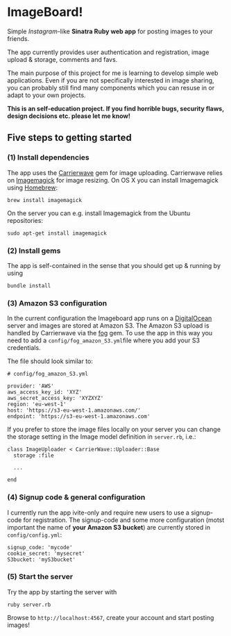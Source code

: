 # ImageBoard!
Simple *Instagram*-like **Sinatra Ruby web app** for posting images to your friends.

The app currently provides user authentication and registration, image upload & storage, comments and favs. 

The main purpose of this project for me is learning to develop simple web applications. Even if you are not specifically interested in image sharing, you can probably still find many components which you can resuse in or adapt to your own projects.

**This is an self-education project. If you find horrible bugs, security flaws, design decisions etc. please let me know!**

## Five steps to getting started

### (1) Install dependencies
The app uses the [Carrierwave](https://github.com/carrierwaveuploader/carrierwave) gem for image uploading. Carrierwave relies on [Imagemagick](http://www.imagemagick.org/script/index.php) for image resizing. On OS X you can install Imagemagick using [Homebrew](http://brew.sh): 

	brew install imagemagick
	
On the server you can e.g. install Imagemagick from the Ubuntu repositories:

	sudo apt-get install imagemagick


### (2) Install gems
The app is self-contained in the sense that you should get up & running by using

	bundle install
	
### (3) Amazon S3 configuration
In the current configuration the Imageboard app runs on a [DigitalOcean](https://www.digitalocean.com) server and images are stored at Amazon S3. The Amazon S3 upload is handled by Carrierwave via the [fog](https://github.com/fog/fog) gem. To use the app in this way you need to add a `config/fog_amazon_S3.yml`file where you add your S3 credentials.

The file should look similar to:
	
	# config/fog_amazon_S3.yml
	
	provider: 'AWS'
	aws_access_key_id: 'XYZ'
	aws_secret_access_key: 'XYZXYZ'
	region: 'eu-west-1'
	host: 'https://s3-eu-west-1.amazonaws.com/'
	endpoint: 'https://s3-eu-west-1.amazonaws.com'
	
If you prefer to store the image files locally on your server you can change the storage setting in the Image model definition in `server.rb`, i.e.:

	class ImageUploader < CarrierWave::Uploader::Base
  	  storage :file
  	  
  	  ...
  	  
  	end

### (4) Signup code & general configuration

I currently run the app ivite-only and require new users to use a signup-code for registration. The signup-code and some more configuration (motst important the name of **your Amazon S3 bucket**) are currently stored in `config/config.yml`:

	signup_code: 'mycode'
	cookie_secret: 'mysecret'
	S3bucket: 'myS3bucket'
	
### (5) Start the server
	
Try the app by starting the server with

	ruby server.rb
	
Browse to `http://localhost:4567`, create your account and start posting images!
